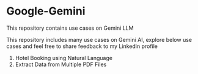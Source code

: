 # Google-Gemini
This repository contains use cases on Gemini LLM

This repository includes many use cases on Gemini AI, explore below use cases and feel free to share feedback to my Linkedin profile

1. Hotel Booking using Natural Language
2. Extract Data from Multiple PDF Files

